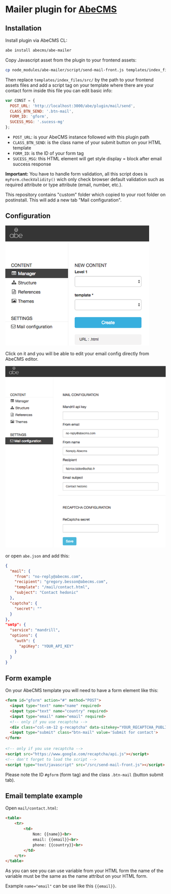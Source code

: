 # Mailer plugin for [AbeCMS](https://github.com/abecms/abecms)

## Installation

Install plugin via AbeCMS CL:

```bash
abe install abecms/abe-mailer
```

Copy Javascript asset from the plugin to your frontend assets:

```bash
cp node_modules/abe-mailer/script/send-mail-front.js templates/index_files/src/
```

Then replace `templates/index_files/src/` by the path to your frontend assets files and add a script tag on your template where there are your contact form inside this file you can edit basic info:

```javascript
var CONST = {
  POST_URL: 'http://localhost:3000/abe/plugin/mail/send',
  CLASS_BTN_SEND: '.btn-mail',
  FORM_ID: 'gform',
  SUCESS_MSG: '.sucess-mg'
};
```

- `POST_URL`: is your AbeCMS instance followed with this plugin path
- `CLASS_BTN_SEND`: is the class name of your submit button on your HTML template
- `FORM_ID`: is the ID of your form tag
- `SUCESS_MSG`: this HTML element will get style display = block after email success response

**Important:** You have to handle form validation, all this script does is `myForm.checkValidity()` wich only check browser default validation such as required attribute or type attribute (email, number, etc.).

This repository contains "custom" folder which copied to your root folder on postinstall.
This will add a new tab "Mail configuration".

## Configuration

![Tab config](doc-image/doc-0.png)

Click on it and you will be able to edit your email config directly from AbeCMS editor.

![Tab config](doc-image/doc-1.png)

or open `abe.json` and add this:


```json
{
  "mail": {
  	"from": "no-reply@abecms.com",
    "recipient": "gregory.besson@abecms.com",
    "template": "/mail/contact.html",
    "subject": "Contact hedonic"
  },
  "captcha": {
    "secret": ""
  }
},
"smtp": {
  "service": "mandrill",
  "options": {
    "auth": {
      "apiKey": "YOUR_API_KEY"
    }
  }
}

```

## Form example

On your AbeCMS template you will need to have a form element like this:

```html
<form id="gform" action="#" method="POST">
  <input type="text" name="name" required>
  <input type="text" name="country" required>
  <input type="email" name="email" required>
  <!-- only if you use recaptcha -->
  <div class="col-sm-12 g-recaptcha" data-sitekey="YOUR_RECAPTCHA_PUBLIC_KEY" id="g-recaptcha-response"></div>
  <input type="submit" class="btn-mail" value='Submit for contact'>
</form>

<!-- only if you use recaptcha -->
<script src="https://www.google.com/recaptcha/api.js"></script>
<!-- don't forget to load the script -->
<script type="text/javascript" src="/src/send-mail-front.js"></script>
```

Please note the ID `#gform` (form tag) and the class `.btn-mail` (button submit tab).

## Email template example

Open `mail/contact.html`:

```html
<table>
    <tr>
        <td>
            Nom: {{name}}<br>
            email: {{email}}<br>
            phone: {{country}}<br>
        </td>
    </tr>
</table>
```

As you can see you can use variable from your HTML form the name of the variable must be the same as the name attribut on your HTML form.

Example `name="email"` can be use like this `{{email}}`.
